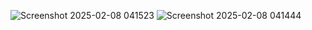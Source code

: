 ![Screenshot 2025-02-08 041523](https://github.com/user-attachments/assets/1a629edb-28ed-4b92-8772-ec3a9f666210)
![Screenshot 2025-02-08 041444](https://github.com/user-attachments/assets/f0c819fb-93c6-4598-9dbf-09ec7edb1d99)
